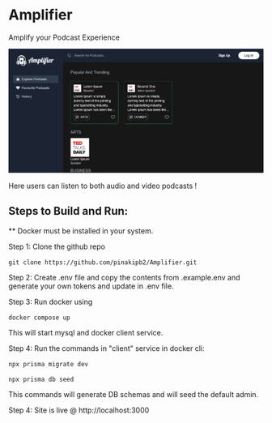 # Amplifier

Amplify your Podcast Experience

![Amplifier](./screenshots/amplifier.PNG)

Here users can listen to both audio and video podcasts !

## Steps to Build and Run:

\*\* Docker must be installed in your system.

Step 1: Clone the github repo

```
git clone https://github.com/pinakipb2/Amplifier.git
```

Step 2: Create .env file and copy the contents from .example.env and generate your own tokens and update in .env file.

Step 3: Run docker using

```
docker compose up
```

This will start mysql and docker client service.

Step 4: Run the commands in "client" service in docker cli:

```
npx prisma migrate dev
```

```
npx prisma db seed
```

This commands will generate DB schemas and will seed the default admin.

Step 4: Site is live @ http://localhost:3000
